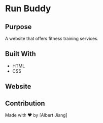 # Run Buddy

## Purpose
A website that offers fitness training services.

## Built With
* HTML
* CSS

## Website


## Contribution
Made with ❤️ by [Albert Jiang]
